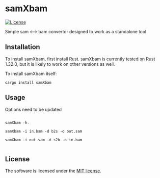 # samXbam

[![License](https://img.shields.io/badge/license-MIT-blue.svg)](https://github.com/RobertBakaric/samXbam/blob/master/LICENSE)

Simple sam <--> bam convertor designed to work as a standalone tool

## Installation

To install samXbam, first install Rust. samXbam is currently tested on Rust 1.32.0, but it is likely to work on other versions as well.

To install samXbam itself: 

```
cargo install samXbam
```



## Usage
Options need to be updated

```

samXbam -h.

samXbam -i in.bam -d b2s -o out.sam

samXbam -i out.sam -d s2b -o in.bam


```


## License

The software is licensed under the  [MIT license](http://opensource.org/licenses/MIT).

